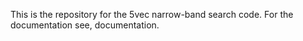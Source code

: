 This is the repository for the 5vec narrow-band search code. For the documentation see, documentation.